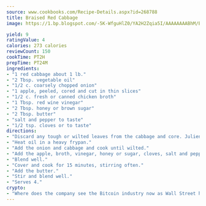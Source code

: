 ```yaml
---
source: www.cookbooks.com/Recipe-Details.aspx?id=268788
title: Braised Red Cabbage
image: https://1.bp.blogspot.com/-5K-WfguHlZ0/YA2H2Zqia5I/AAAAAAAABhM/Bdgu68p4aG0Q6jWdy3eGaUXSKw5p3sdxwCLcBGAsYHQ/s324/7.png

yield: 9
ratingValue: 4
calories: 273 calories
reviewCount: 150
cookTime: PT2H
prepTime: PT24M
ingredients:
- "1 red cabbage about 1 lb."
- "2 Tbsp. vegetable oil"
- "1/2 c. coarsely chopped onion"
- "1 apple, peeled, cored and cut in thin slices"
- "1/2 c. fresh or canned chicken broth"
- "1 Tbsp. red wine vinegar"
- "2 Tbsp. honey or brown sugar"
- "2 Tbsp. butter"
- "salt and pepper to taste"
- "1/2 tsp. cloves or to taste"
directions:
- "Discard any tough or wilted leaves from the cabbage and core. Julienne the cabbage."
- "Heat oil in a heavy frypan."
- "Add the onion and cabbage and cook until wilted."
- "Add the apple, broth, vinegar, honey or sugar, cloves, salt and pepper."
- "Blend well."
- "Cover and cook for 15 minutes, stirring often."
- "Add the butter."
- "Stir and blend well."
- "Serves 4."
crypto:
- "Where does the company see the Bitcoin industry now as Wall Street has begun to embrace it and what was the turning point that legitimatized Bitcoin?"
---
```

